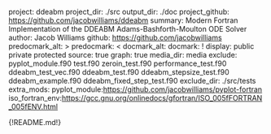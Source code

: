 project: ddeabm
project_dir: ./src
output_dir: ./doc
project_github: https://github.com/jacobwilliams/ddeabm
summary: Modern Fortran Implementation of the DDEABM Adams-Bashforth-Moulton ODE Solver
author: Jacob Williams
github: https://github.com/jacobwilliams
predocmark_alt: >
predocmark: <
docmark_alt:
docmark: !
display: public
         private
         protected
source: true
graph: true
media_dir: media
exclude: pyplot_module.f90
         test.f90
         zeroin_test.f90
         performance_test.f90
         ddeabm_test_vec.f90
         ddeabm_test.f90
         ddeabm_stepsize_test.f90
         ddeabm_example.f90
         ddeabm_fixed_step_test.f90
exclude_dir: ./src/tests
extra_mods: pyplot_module:https://github.com/jacobwilliams/pyplot-fortran
            iso_fortran_env:https://gcc.gnu.org/onlinedocs/gfortran/ISO_005fFORTRAN_005fENV.html

{!README.md!}
